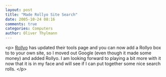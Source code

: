 ```yaml
---
layout: post
title: "Made Rollyo Site Search"
date: 2005-10-24 08:16
comments: true
categories: Computers
author: Oliver Thylmann
---
```



&lt;p&gt;
[Rollyo](http://www.rollyo.com/) has updated their tools page and you can now add a Rollyo box to to your own site, so I moved out Google (even though it made some money) and added Rollyo. I am looking forward to playing a bit more with it now that it is in my face and will see if I can put together some nice search rolls.
&lt;/p&gt;


